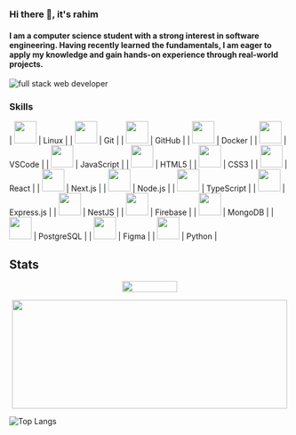 ### Hi there 👋, it's rahim
#### I am a computer science student with a strong interest in software engineering. Having recently learned the fundamentals, I am eager to apply my knowledge and gain hands-on experience through real-world projects.
![full stack web developer](https://images.pexels.com/photos/1742370/pexels-photo-1742370.jpeg?auto=compress&cs=tinysrgb&w=1260&h=750&dpr=2)


### Skills

| <img src="https://upload.wikimedia.org/wikipedia/commons/a/af/Tux.png" width="40" height="40"> 
| Linux        |
| <img src="https://git-scm.com/images/logos/downloads/Git-Icon-1788C.png" width="40" height="40"> 
| Git          |
| <img src="https://github.githubassets.com/images/modules/logos_page/GitHub-Mark.png" width="40" height="40">
| GitHub       |
| <img src="https://www.docker.com/wp-content/uploads/2022/03/Moby-logo.png" width="40" height="40">
| Docker      |
| <img src="https://upload.wikimedia.org/wikipedia/commons/9/9a/Visual_Studio_Code_1.35_icon.svg" width="40" height="40"> 
| VSCode      |
| <img src="https://upload.wikimedia.org/wikipedia/commons/6/6a/JavaScript-logo.png" width="40" height="40"> 
| JavaScript  |
| <img src="https://upload.wikimedia.org/wikipedia/commons/6/61/HTML5_logo_and_wordmark.svg" width="40" height="40">
| HTML5      |
| <img src="https://upload.wikimedia.org/wikipedia/commons/d/d5/CSS3_logo_and_wordmark.svg" width="40" height="40">
| CSS3       |
| <img src="https://upload.wikimedia.org/wikipedia/commons/a/a7/React-icon.svg" width="40" height="40"> 
| React       |
| <img src="https://upload.wikimedia.org/wikipedia/commons/8/8e/Nextjs-logo.svg" width="40" height="40"> 
| Next.js     |
| <img src="https://upload.wikimedia.org/wikipedia/commons/d/d9/Node.js_logo.svg" width="40" height="40"> 
| Node.js     |
| <img src="https://upload.wikimedia.org/wikipedia/commons/4/4c/Typescript_logo_2020.svg" width="40" height="40"> 
| TypeScript |
| <img src="https://upload.wikimedia.org/wikipedia/commons/6/64/Expressjs.png" width="40" height="40">
| Express.js  |
| <img src="https://upload.wikimedia.org/wikipedia/commons/4/4d/Nestjs-logo.svg" width="40" height="40">
| NestJS      |
| <img src="https://www.gstatic.com/devrel-devsite/prod/v1b45a7e5573cdcd1fb9feccc5c4b5738b9a3eab36e30c9a791fb223a5e6c2f9e/firebase/images/lockup.svg" width="40" height="40"> | Firebase    |
| <img src="https://upload.wikimedia.org/wikipedia/commons/9/93/MongoDB_Logo.svg" width="40" height="40">
| MongoDB    |
| <img src="https://upload.wikimedia.org/wikipedia/commons/2/29/Postgresql_elephant.svg" width="40" height="40">
| PostgreSQL |
| <img src="https://upload.wikimedia.org/wikipedia/commons/3/33/Figma-logo.svg" width="40" height="40">
| Figma       |
| <img src="https://upload.wikimedia.org/wikipedia/commons/c/c3/Python-logo-notext.svg" width="40" height="40">
| Python      |




</p>



## Stats 

<p align="center">
  <img width="99" height="20" src="https://komarev.com/ghpvc/?username=V4NSH4J">
</p>


<p align="center">
  <img width="495" height="195" src="https://github-readme-stats.vercel.app/api?username=V4NSH4J&show_icons=true&theme=radical">
</p>





![Top Langs](https://github-readme-stats.vercel.app/api/top-langs/?username=rx7iiim&layout=compact&theme=default)





